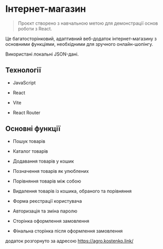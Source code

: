 # Інтернет-магазин

> Проєкт створено з навчальною метою для 
демонстрації основ роботи з React.

Це багатосторінковий, адаптивний веб-додаток інтернет-магазину 
з основними функціями, необхідними для зручного онлайн-шопінгу. 

Використані локальні JSON-дані.


## Технології

- JavaScript

- React

- Vite 

- React Router 


## Основні функції

- Пошук товарів

- Каталог товарів

- Додавання товарів у кошик

- Позначення товарів як улюблених

- Порівняння товарів між собою

- Видалення товарів із кошика, обраного та порівняння

- Форма реєстрації користувача

- Авторизація та зміна паролю

- Сторінка оформлення замовлення

- Фінальна сторінка після оформлення замовлення


 додаток розгорнуто за адресою <https://agro.kostenko.link/>